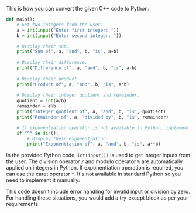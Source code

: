This is how you can convert the given C++ code to Python:
```python
def main():
    # Get two integers from the user.
    a = int(input("Enter first integer: "))
    b = int(input("Enter second integer: "))

    # Display their sum.
    print("Sum of", a, "and", b, "is", a+b)
    
    # Display their difference.
    print("Difference of", a, "and", b, "is", a-b)
    
    # Display their product.
    print("Product of", a, "and", b, "is", a*b)
    
    # Display their integer quotient and remainder.
    quotient = int(a/b)
    remainder = a%b
    print("Integer quotient of", a, "and", b, "is", quotient)
    print("Remainder of", a, "divided by", b, "is", remainder)

    # If exponentiation operator is not available in Python, implement it manually.
    if "^" in dir():
        # Display their exponentiation.
        print("Exponentiation of", a, "and", b, "is", a**b)
```
In the provided Python code, `int(input())` is used to get integer inputs from the user. The division operator `/` and modulo operator `%` are automatically applied on integers in Python. If exponentiation operation is required, you can use the caret operator `^`. It's not available in standard Python so you need to implement it manually. 

This code doesn't include error handling for invalid input or division by zero. For handling these situations, you would add a try-except block as per your requirements.
